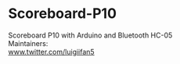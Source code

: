 # Scoreboard-P10
Scoreboard P10 with Arduino and Bluetooth HC-05<br/>
Maintainers:<br/>www.twitter.com/luigiifan5
